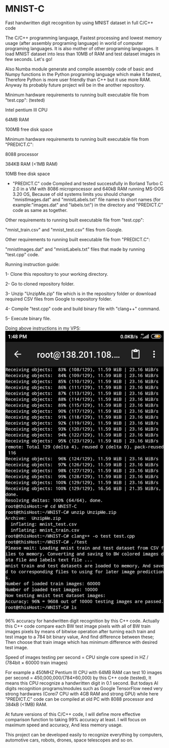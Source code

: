 # MNIST-C
Fast handwritten digit recognition by using MNIST dataset in full C/C++ code

The C/C++ programming language, Fastest processing and lowest memory usage (after assembly programing language) in world of computer programing languages. It is also mother of other programing languages. It load MNIST dataset into less than 10MB of RAM and test dataset images in few seconds. Let's go!

Also Numba module generate and compile assembly code of basic and Numpy functions in the Python programing language which make it fastest, Therefore Python is more user friendly than C++ but it use more RAM. Anyway its probably future project will be in the another repository.

Minimum hardware requirements to running built executable file from "test.cpp": (tested)

Intel pentium III CPU

64MB RAM

100MB free disk space

Minimum hardware requirements to running built executable file from "PREDICT.C":

8088 processor

384KB RAM (<1MB RAM)

10MB free disk space

* "PREDICT.C" code Compiled and tested successfully in Borland Turbo C 2.0 in a VM with 8086 microprocessor and 640kB RAM running MS-DOS 3.20 OS, Because of old systems limits you should change "mnistImages.dat" and "mnistLabels.txt" file names to short names (for example:"images.dat" and "labels.txt") in the directory and "PREDICT.C" code as same as together.

Other requirements to running built executable file from "test.cpp":

"mnist_train.csv" and "mnist_test.csv" files from Google.

Other requirements to running built executable file from "PREDICT.C":

"mnistImages.dat" and "mnistLabels.txt" files that made by running "test.cpp" code.


Running instruction guide:

1- Clone this repository to your working directory.

2- Go to cloned repository folder.

3- Unzip "UnzipMe.zip" file which is in the repository folder or download required CSV files from Google to repository folder.

4- Compile "test.cpp" code and build binary file with "clang++" command.

5- Execute binary file.

Doing above instructions in my VPS:
![Image1](https://github.com/marzban2030/MNIST-C/raw/main/test0102.jpg)

96% accuracy for handwritten digit recognition by this C++ code. Actually this C++ code compare each BW test image pixels with all of BW train images pixels by means of bitwise operation after turning each train and test image to a 784 bit binary value, And find difference between these; Then choose that train image which has minimum difference with desired test image.

Speed of images testing per second = CPU single core speed in HZ / (784bit × 60000 train images)

For example a 450MHZ Pentium III CPU with 64MB RAM can test 10 images per second = 450,000,000/(784×60,000) by this C++ code (tested), It means this CPU recognize a handwritten digit in 0.1 second. But todays AI digits recognition programs/modules such as Google TensorFlow need very strong hardwares (Corei7 CPU with 4GB RAM and strong GPU) while here "PREDICT.C" code can be compiled at old PC with 8088 processor and 384kB (<1MB) RAM.

At future versions of this C/C++ code, I will define more effective comparison function to taking 99% accuracy at least. I will focus on maximum speed and accuracy, And less memory usage.

This project can be developed easily to recognize everything by computers, automotive cars, robots, drones, space telescopes and so on.

